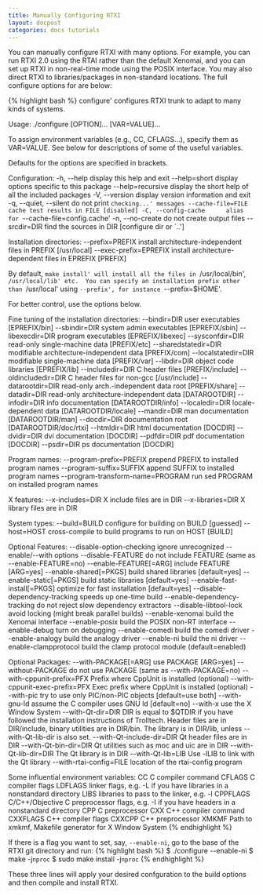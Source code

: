 ```yaml
---
title: Manually Configuring RTXI
layout: docpost
categories: docs tutorials
---
```


You can manually configure RTXI with many options. For example, you can run RTXI 2.0 using the RTAI rather than the default Xenomai, and you can set up RTXI in non-real-time mode using the POSIX interface. You may also direct RTXI to libraries/packages in non-standard locations. The full configure options for are below:

{% highlight bash %}
configure' configures RTXI trunk to adapt to many kinds of systems.

Usage: ./configure [OPTION]... [VAR=VALUE]...

To assign environment variables (e.g., CC, CFLAGS...), specify them as
VAR=VALUE.  See below for descriptions of some of the useful variables.

Defaults for the options are specified in brackets.

Configuration:
  -h, --help              display this help and exit
      --help=short        display options specific to this package
      --help=recursive    display the short help of all the included packages
  -V, --version           display version information and exit
  -q, --quiet, --silent   do not print `checking...' messages
      --cache-file=FILE   cache test results in FILE [disabled]
  -C, --config-cache      alias for `--cache-file=config.cache'
  -n, --no-create         do not create output files
      --srcdir=DIR        find the sources in DIR [configure dir or `..']

Installation directories:
  --prefix=PREFIX         install architecture-independent files in PREFIX
                          [/usr/local]
  --exec-prefix=EPREFIX   install architecture-dependent files in EPREFIX
                          [PREFIX]

By default, `make install' will install all the files in
`/usr/local/bin', `/usr/local/lib' etc.  You can specify
an installation prefix other than `/usr/local' using `--prefix',
for instance `--prefix=$HOME'.

For better control, use the options below.

Fine tuning of the installation directories:
  --bindir=DIR            user executables [EPREFIX/bin]
  --sbindir=DIR           system admin executables [EPREFIX/sbin]
  --libexecdir=DIR        program executables [EPREFIX/libexec]
  --sysconfdir=DIR        read-only single-machine data [PREFIX/etc]
  --sharedstatedir=DIR    modifiable architecture-independent data [PREFIX/com]
  --localstatedir=DIR     modifiable single-machine data [PREFIX/var]
  --libdir=DIR            object code libraries [EPREFIX/lib]
  --includedir=DIR        C header files [PREFIX/include]
  --oldincludedir=DIR     C header files for non-gcc [/usr/include]
  --datarootdir=DIR       read-only arch.-independent data root [PREFIX/share]
  --datadir=DIR           read-only architecture-independent data [DATAROOTDIR]
  --infodir=DIR           info documentation [DATAROOTDIR/info]
  --localedir=DIR         locale-dependent data [DATAROOTDIR/locale]
  --mandir=DIR            man documentation [DATAROOTDIR/man]
  --docdir=DIR            documentation root [DATAROOTDIR/doc/rtxi]
  --htmldir=DIR           html documentation [DOCDIR]
  --dvidir=DIR            dvi documentation [DOCDIR]
  --pdfdir=DIR            pdf documentation [DOCDIR]
  --psdir=DIR             ps documentation [DOCDIR]

Program names:
  --program-prefix=PREFIX            prepend PREFIX to installed program names
  --program-suffix=SUFFIX            append SUFFIX to installed program names
  --program-transform-name=PROGRAM   run sed PROGRAM on installed program names

X features:
  --x-includes=DIR    X include files are in DIR
  --x-libraries=DIR   X library files are in DIR

System types:
  --build=BUILD     configure for building on BUILD [guessed]
  --host=HOST       cross-compile to build programs to run on HOST [BUILD]

Optional Features:
  --disable-option-checking  ignore unrecognized --enable/--with options
  --disable-FEATURE       do not include FEATURE (same as --enable-FEATURE=no)
  --enable-FEATURE[=ARG]  include FEATURE [ARG=yes]
  --enable-shared[=PKGS]  build shared libraries [default=yes]
  --enable-static[=PKGS]  build static libraries [default=yes]
  --enable-fast-install[=PKGS]
                          optimize for fast installation [default=yes]
  --disable-dependency-tracking  speeds up one-time build
  --enable-dependency-tracking   do not reject slow dependency extractors
  --disable-libtool-lock  avoid locking (might break parallel builds)
  --enable-xenomai        build the Xenomai interface
  --enable-posix          build the POSIX non-RT interface
  --enable-debug          turn on debugging
  --enable-comedi         build the comedi driver
  --enable-analogy        build the analogy driver
  --enable-ni             build the ni driver
  --enable-clampprotocol     build the clamp protocol module (default=enabled)

Optional Packages:
  --with-PACKAGE[=ARG]    use PACKAGE [ARG=yes]
  --without-PACKAGE       do not use PACKAGE (same as --with-PACKAGE=no)
  --with-cppunit-prefix=PFX   Prefix where CppUnit is installed (optional)
  --with-cppunit-exec-prefix=PFX  Exec prefix where CppUnit is installed (optional)
  --with-pic              try to use only PIC/non-PIC objects [default=use
                          both]
  --with-gnu-ld           assume the C compiler uses GNU ld [default=no]
  --with-x                use the X Window System
  --with-Qt-dir=DIR       DIR is equal to $QTDIR if you have followed the
                          installation instructions of Trolltech. Header files
                          are in DIR/include, binary utilities are in DIR/bin.
                          The library is in DIR/lib, unless --with-Qt-lib-dir
                          is also set.
  --with-Qt-include-dir=DIR
                          Qt header files are in DIR
  --with-Qt-bin-dir=DIR   Qt utilities such as moc and uic are in DIR
  --with-Qt-lib-dir=DIR   The Qt library is in DIR
  --with-Qt-lib=LIB       Use -lLIB to link with the Qt library
  --with-rtai-config=FILE location of the rtai-config program

Some influential environment variables:
  CC          C compiler command
  CFLAGS      C compiler flags
  LDFLAGS     linker flags, e.g. -L if you have libraries in a
              nonstandard directory 
  LIBS        libraries to pass to the linker, e.g. -l
  CPPFLAGS    C/C++/Objective C preprocessor flags, e.g. -I if
              you have headers in a nonstandard directory 
  CPP         C preprocessor
  CXX         C++ compiler command
  CXXFLAGS    C++ compiler flags
  CXXCPP      C++ preprocessor
  XMKMF       Path to xmkmf, Makefile generator for X Window System
{% endhighlight %}

If there is a flag you want to set, say, `--enable-ni`, go to the base of the RTXI git directory and run:
{% highlight bash %}
$ ./configure --enable-ni
$ make -j`nproc`
$ sudo make install -j`nproc`
{% endhighlight %}

These three lines will apply your desired confguration to the build options and then compile and install RTXI.
